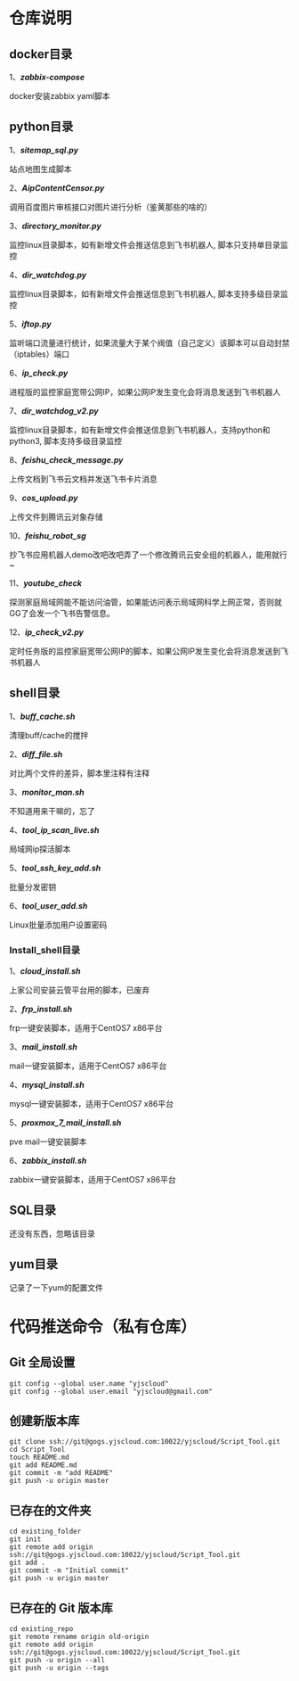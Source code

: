 # 仓库说明

## docker目录
1、***zabbix-compose***

docker安装zabbix yaml脚本


## python目录

1、***sitemap_sql.py***

站点地图生成脚本

2、***AipContentCensor.py***

调用百度图片审核接口对图片进行分析（鉴黄那些的啥的）

3、***directory_monitor.py***

监控linux目录脚本，如有新增文件会推送信息到飞书机器人, 脚本只支持单目录监控

4、***dir_watchdog.py***

监控linux目录脚本，如有新增文件会推送信息到飞书机器人, 脚本支持多级目录监控

5、***iftop.py***

监听端口流量进行统计，如果流量大于某个阀值（自己定义）该脚本可以自动封禁（iptables）端口

6、***ip_check.py***

进程版的监控家庭宽带公网IP，如果公网IP发生变化会将消息发送到飞书机器人

7、***dir_watchdog_v2.py***

监控linux目录脚本，如有新增文件会推送信息到飞书机器人，支持python和python3, 脚本支持多级目录监控

8、***feishu_check_message.py***

上传文档到飞书云文档并发送飞书卡片消息

9、***cos_upload.py***

上传文件到腾讯云对象存储

10、***feishu_robot_sg***

抄飞书应用机器人demo改吧改吧弄了一个修改腾讯云安全组的机器人，能用就行~

11、***youtube_check***

探测家庭局域网能不能访问油管，如果能访问表示局域网科学上网正常，否则就GG了会发一个飞书告警信息。

12、***ip_check_v2.py***

定时任务版的监控家庭宽带公网IP的脚本，如果公网IP发生变化会将消息发送到飞书机器人

## shell目录

1、***buff_cache.sh***

清理buff/cache的搅拌

2、***diff_file.sh***

对比两个文件的差异，脚本里注释有注释

3、***monitor_man.sh***

不知道用来干嘛的，忘了

4、***tool_ip_scan_live.sh***

局域网ip探活脚本

5、***tool_ssh_key_add.sh***

批量分发密钥

6、***tool_user_add.sh***

Linux批量添加用户设置密码


### Install_shell目录
1、***cloud_install.sh***

上家公司安装云管平台用的脚本，已废弃

2、***frp_install.sh***

frp一键安装脚本，适用于CentOS7 x86平台

3、***mail_install.sh***

mail一键安装脚本，适用于CentOS7 x86平台

4、***mysql_install.sh***

mysql一键安装脚本，适用于CentOS7 x86平台

5、***proxmox_7_mail_install.sh***

pve mail一键安装脚本

6、***zabbix_install.sh***

zabbix一键安装脚本，适用于CentOS7 x86平台



## SQL目录

还没有东西，忽略该目录

## yum目录

记录了一下yum的配置文件


# 代码推送命令（私有仓库）

## Git 全局设置

```
git config --global user.name "yjscloud"
git config --global user.email "yjscloud@gmail.com"
```

## 创建新版本库

```
git clone ssh://git@gogs.yjscloud.com:10022/yjscloud/Script_Tool.git
cd Script_Tool
touch README.md
git add README.md
git commit -m "add README"
git push -u origin master
```

## 已存在的文件夹

```
cd existing_folder
git init
git remote add origin ssh://git@gogs.yjscloud.com:10022/yjscloud/Script_Tool.git
git add .
git commit -m "Initial commit"
git push -u origin master
```

## 已存在的 Git 版本库

```
cd existing_repo
git remote rename origin old-origin
git remote add origin ssh://git@gogs.yjscloud.com:10022/yjscloud/Script_Tool.git
git push -u origin --all
git push -u origin --tags
```
